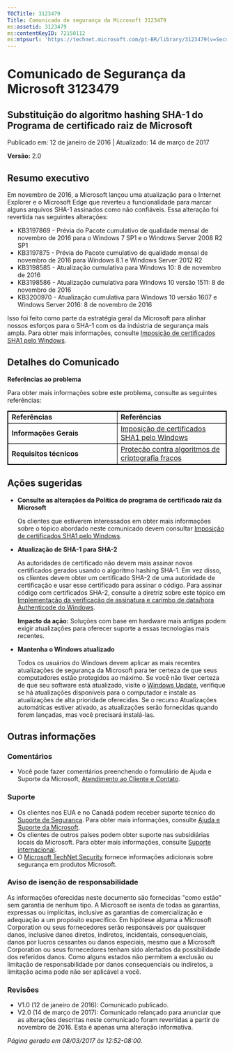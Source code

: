 ```yaml
---
TOCTitle: 3123479
Title: Comunicado de segurança da Microsoft 3123479
ms:assetid: 3123479
ms:contentKeyID: 72150112
ms:mtpsurl: 'https://technet.microsoft.com/pt-BR/library/3123479(v=Security.10)'
---
```


Comunicado de Segurança da Microsoft 3123479
============================================

Substituição do algoritmo hashing SHA-1 do Programa de certificado raiz de Microsoft
------------------------------------------------------------------------------------

Publicado em: 12 de janeiro de 2016 | Atualizado: 14 de março de 2017

**Versão:** 2.0

Resumo executivo
----------------

<span id="sectionToggle0"></span>
Em novembro de 2016, a Microsoft lançou uma atualização para o Internet Explorer e o Microsoft Edge que reverteu a funcionalidade para marcar alguns arquivos SHA-1 assinados como não confiáveis. Essa alteração foi revertida nas seguintes alterações:

-   KB3197869 - Prévia do Pacote cumulativo de qualidade mensal de novembro de 2016 para o Windows 7 SP1 e o Windows Server 2008 R2 SP1
-   KB3197875 - Prévia do Pacote cumulativo de qualidade mensal de novembro de 2016 para Windows 8.1 e Windows Server 2012 R2
-   KB3198585 - Atualização cumulativa para Windows 10: 8 de novembro de 2016
-   KB3198586 - Atualização cumulativa para Windows 10 versão 1511: 8 de novembro de 2016
-   KB3200970 - Atualização cumulativa para Windows 10 versão 1607 e Windows Server 2016: 8 de novembro de 2016

Isso foi feito como parte da estratégia geral da Microsoft para alinhar nossos esforços para o SHA-1 com os da indústria de segurança mais ampla. Para obter mais informações, consulte [Imposição de certificados SHA1 pelo Windows](https://aka.ms/sha1).

Detalhes do Comunicado
----------------------

<span id="sectionToggle1"></span>
**Referências ao problema**

Para obter mais informações sobre este problema, consulte as seguintes referências:

<p> </p>
<table style="border:1px solid black;">
<colgroup>
<col width="50%" />
<col width="50%" />
</colgroup>
<tbody>
<tr class="odd">
<td style="border:1px solid black;"><strong>Referências</strong></td>
<td style="border:1px solid black;"><strong>Referências</strong></td>
</tr>
<tr class="even">
<td style="border:1px solid black;"><strong>Informações Gerais</strong></td>
<td style="border:1px solid black;"><a href="http://aka.ms/sha1">Imposição de certificados SHA1 pelo Windows</a></td>
</tr>
<tr class="odd">
<td style="border:1px solid black;"><strong>Requisitos técnicos</strong></td>
<td style="border:1px solid black;"><a href="https://technet.microsoft.com/pt-br/library/dn375961.aspx">Proteção contra algoritmos de criptografia fracos</a></td>
</tr>
</tbody>
</table>
  
Ações sugeridas  
---------------
  
<span id="sectionToggle2"></span>
-   **Consulte as alterações da Política do programa de certificado raiz da Microsoft**
  
    Os clientes que estiverem interessados em obter mais informações sobre o tópico abordado neste comunicado devem consultar [Imposição de certificados SHA1 pelo Windows](http://aka.ms/sha1).
  
-   **Atualização de SHA-1 para SHA-2**
  
    As autoridades de certificado não devem mais assinar novos certificados gerados usando o algoritmo hashing SHA-1. Em vez disso, os clientes devem obter um certificado SHA-2 de uma autoridade de certificação e usar esse certificado para assinar o código. Para assinar código com certificados SHA-2, consulte a diretriz sobre este tópico em [Implementação da verificação de assinatura e carimbo de data/hora Authenticode do Windows](http://aka.ms/sha1).
  
    **Impacto da ação:** Soluções com base em hardware mais antigas podem exigir atualizações para oferecer suporte a essas tecnologias mais recentes.
  
-   **Mantenha o Windows atualizado**
  
    Todos os usuários do Windows devem aplicar as mais recentes atualizações de segurança da Microsoft para ter certeza de que seus computadores estão protegidos ao máximo. Se você não tiver certeza de que seu software está atualizado, visite o [Windows Update](http://windowsupdate.microsoft.com/), verifique se há atualizações disponíveis para o computador e instale as atualizações de alta prioridade oferecidas. Se o recurso Atualizações automáticas estiver ativado, as atualizações serão fornecidas quando forem lançadas, mas você precisará instalá-las.
  
Outras informações  
------------------
  
<span id="sectionToggle3"></span>
### Comentários
  
-   Você pode fazer comentários preenchendo o formulário de Ajuda e Suporte da Microsoft, [Atendimento ao Cliente e Contato](http://support.microsoft.com/pt-br/kb/?scid=sw;en;1257&amp;showpage=1&amp;ws=technet&amp;sd=tech).
  
### Suporte
  
-   Os clientes nos EUA e no Canadá podem receber suporte técnico do [Suporte de Segurança](http://go.microsoft.com/fwlink/?linkid=21131). Para obter mais informações, consulte [Ajuda e Suporte da Microsoft](http://support.microsoft.com/pt-br/).  
-   Os clientes de outros países podem obter suporte nas subsidiárias locais da Microsoft. Para obter mais informações, consulte [Suporte internacional](http://go.microsoft.com/fwlink/?linkid=21155).  
-   O [Microsoft TechNet Security](http://go.microsoft.com/fwlink/?linkid=21132) fornece informações adicionais sobre segurança em produtos Microsoft.
  
### Aviso de isenção de responsabilidade
  
As informações oferecidas neste documento são fornecidas "como estão" sem garantia de nenhum tipo. A Microsoft se isenta de todas as garantias, expressas ou implícitas, inclusive as garantias de comercialização e adequação a um propósito específico. Em hipótese alguma a Microsoft Corporation ou seus fornecedores serão responsáveis por quaisquer danos, inclusive danos diretos, indiretos, incidentais, consequenciais, danos por lucros cessantes ou danos especiais, mesmo que a Microsoft Corporation ou seus fornecedores tenham sido alertados da possibilidade dos referidos danos. Como alguns estados não permitem a exclusão ou limitação de responsabilidade por danos consequenciais ou indiretos, a limitação acima pode não ser aplicável a você.
  
### Revisões
  
-   V1.0 (12 de janeiro de 2016): Comunicado publicado.  
-   V2.0 (14 de março de 2017): Comunicado relançado para anunciar que as alterações descritas neste comunicado foram revertidas a partir de novembro de 2016. Esta é apenas uma alteração informativa.
  
*Página gerada em 08/03/2017 às 12:52-08:00.*